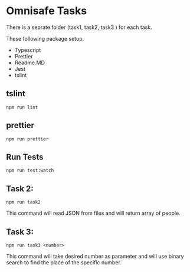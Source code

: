 # Omnisafe Tasks

There is a seprate folder (task1, task2, task3 ) for each task. 

These following package setup.
- Typescript
- Prettier
- Readme.MD
- Jest
- tslint

## tslint
```
npm run lint
```

## prettier
```
npm run prettier
```

## Run Tests
```
npm run test:watch
```

## Task 2:
```
npm run task2
```

This command will read JSON from files and will return array of people.


## Task 3:
```
npm run task3 <number>
```

This command will take desired number as parameter and will use binary search to find the place of the specific number.


